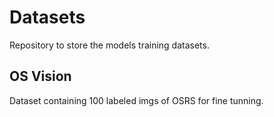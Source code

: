 # Datasets
Repository to store the models training datasets.

## OS Vision

Dataset containing 100 labeled imgs of OSRS for fine tunning.
